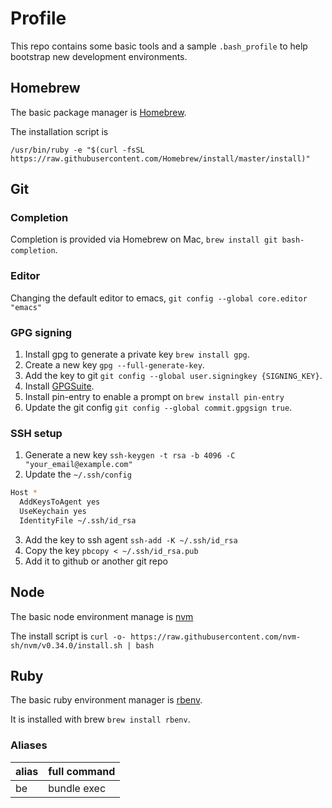 # Profile

This repo contains some basic tools and a sample `.bash_profile` to help bootstrap new development environments.

## Homebrew
The basic package manager is [Homebrew](https://brew.sh/).

The installation script is 
```
/usr/bin/ruby -e "$(curl -fsSL https://raw.githubusercontent.com/Homebrew/install/master/install)"
```

## Git
### Completion
Completion is provided via Homebrew on Mac, `brew install git bash-completion`.  

### Editor
Changing the default editor to emacs, `git config --global core.editor "emacs"`

### GPG signing
1. Install gpg to generate a private key `brew install gpg`.
2. Create a new key `gpg --full-generate-key`.
3. Add the key to git `git config --global user.signingkey {SIGNING_KEY}`.
4. Install [GPGSuite](https://gpgtools.org/).
5. Install pin-entry to enable a prompt on `brew install pin-entry`
5. Update the git config `git config --global commit.gpgsign true`.

### SSH setup
1. Generate a new key `ssh-keygen -t rsa -b 4096 -C "your_email@example.com"`
2. Update the `~/.ssh/config`
```bash
Host *
  AddKeysToAgent yes
  UseKeychain yes
  IdentityFile ~/.ssh/id_rsa
```
3. Add the key to ssh agent `ssh-add -K ~/.ssh/id_rsa`
4. Copy the key `pbcopy < ~/.ssh/id_rsa.pub`
5. Add it to github or another git repo

## Node 
The basic node environment manage is [nvm]()

The install script is `curl -o- https://raw.githubusercontent.com/nvm-sh/nvm/v0.34.0/install.sh | bash`

## Ruby 
The basic ruby environment manager is [rbenv](https://github.com/rbenv/rbenv). 

It is installed with brew `brew install rbenv`.

### Aliases
| alias | full command	|
| ----- | ------------- |
| be	| bundle exec	|
